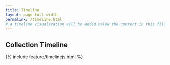 ```yaml
---
title: Timeline
layout: page-full-width
permalink: /timeline.html
# a timeline visualization will be added below the content in this file
---
```


## Collection Timeline 
{% include feature/timelinejs.html %}
